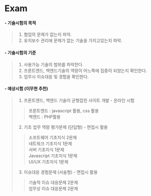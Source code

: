 # Exam

#### - 기술시험의 목적  
> 1. 협업의 문제가 없는지 파악.   
> 2. 유지보수 관리에 문제가 없는 기술을 가지고있는지 파악.   

#### - 기술시험의 기준   
> 1. 사용가능 기술의 범위를 파악한다.   
> 2. 프론트엔드, 백엔드기술의 역량이 어느쪽에 집중이 되었는지 확인한다.   
> 3. 업무시 이슈대응 및 경험을 확인한다.   
    
#### - 예상시험 (이무현 추천)  
> 1. 프론트엔드, 백엔드 기술이 균형잡힌 사이트 개발 - 온라인 시험   
>> 프론트엔드 : javascript 활용, css 활용  
>> 백엔드 : PHP활용  
> 2. 기초 업무 역량 평가문제 (단답형) - 면접시 활용
>> 소프트웨어 기초지식 2문제  
>> 네트워크 기초지식 1문제   
>> 서버 기초지식 1문제   
>> Javascript 기초지식 1문제   
>> UI/UX 기초지식 1문제   
> 3. 이슈대응 경험문제 (서술형) - 면접시 활용
>> 기술적 이슈 대응문제 2문제   
>> 업무상 이슈 대응문제 2문제  

